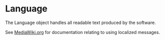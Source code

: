 Language
========

The Language object handles all readable text produced by the software.

See [MediaWiki.org](https://www.mediawiki.org/wiki/Localisation#General_use_.28for_developers.29) for documentation relating to using localized messages.
